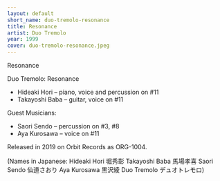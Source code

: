 ```yaml
---
layout: default
short_name: duo-tremolo-resonance
title: Resonance
artist: Duo Tremolo
year: 1999
cover: duo-tremolo-resonance.jpeg
---
```

Resonance

Duo Tremolo: Resonance
   * Hideaki Hori – piano, voice and percussion on #11
   * Takayoshi Baba – guitar, voice on #11

Guest Musicians:
   * Saori Sendo – percussion on #3, #8
   * Aya Kurosawa – voice on #11

Released in 2019 on Orbit Records as ORG-1004.

(Names in Japanese: Hideaki Hori 堀秀彰 Takayoshi Baba 馬場孝喜 Saori Sendo 仙道さおり Aya Kurosawa 黒沢綾 Duo Tremolo デュオトレモロ)

